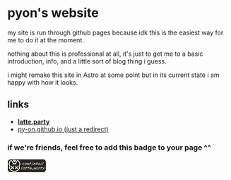 # pyon's website
my site is run through github pages because idk this is the easiest way for me to do it at the moment.

nothing about this is professional at all, it's just to get me to a basic introduction, info, and a little sort of blog thing i guess.

i might remake this site in Astro at some point but in its current state i am happy with how it looks.
## links
  - **[latte.party](https://latte.party)**
  - [py-on.github.io (just a redirect)](https://py-on.github.io)
### if we're friends, feel free to add this badge to your page ^^
![contintail / latte.party badge](media/badge.png)
